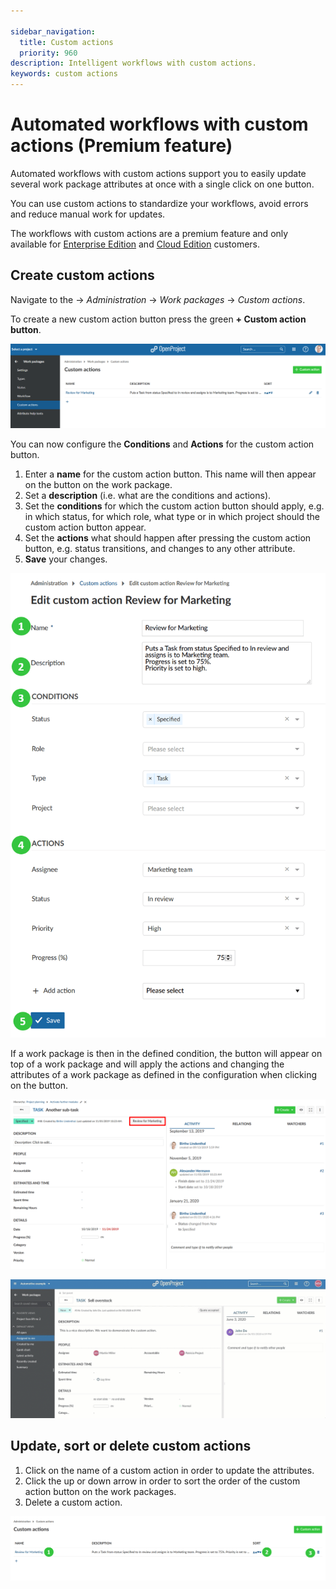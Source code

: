 ```yaml
---

sidebar_navigation:
  title: Custom actions
  priority: 960
description: Intelligent workflows with custom actions.
keywords: custom actions
---
```


# Automated workflows with custom actions (Premium feature)

Automated workflows with custom actions support you to easily update several work package attributes at once with a single click on one button.

You can use custom actions to standardize your workflows, avoid errors and reduce manual work for updates.

The workflows with custom actions are a premium feature and only available for [Enterprise Edition](https://www.openproject.org/enterprise-edition/) and [Cloud Edition](https://www.openproject.org/hosting/) customers.

## Create custom actions

Navigate to the -> *Administration* -> *Work packages* -> *Custom actions*.

To create a new custom action button press the green **+ Custom action button**.

![custom action](image-20200211142943484.png)

You can now configure the **Conditions** and **Actions** for the custom action button.

1. Enter a **name** for the custom action button. This name will then appear on the button on the work package.
2. Set a **description** (i.e. what are the conditions and actions).
3. Set the **conditions** for which the custom action button should apply, e.g. in which status, for which role, what type or in which project should the custom action button appear.
4. Set the **actions** what should happen after pressing the custom action button, e.g. status transitions, and changes to any other attribute.
5. **Save** your changes.

![Sys-admin-custom-actions](Sys-admin-custom-actions.png)

If a work package is then in the defined condition, the button will appear on top of a work package and will apply the actions and changing the attributes of a work package as defined in the configuration when clicking on the button.

![Sys-admin-custom-action-button](Sys-admin-custom-action-button.png)

![custom action](custom-action-demo-copy.gif)

## Update, sort or delete custom actions

1. Click on the name of a custom action in order to update the attributes.
2. Click the up or down arrow in order to sort the order of the custom action button on the work packages.
3. Delete a custom action.

![Sys-admin-update-custom-actions](Sys-admin-update-custom-actions.png)

